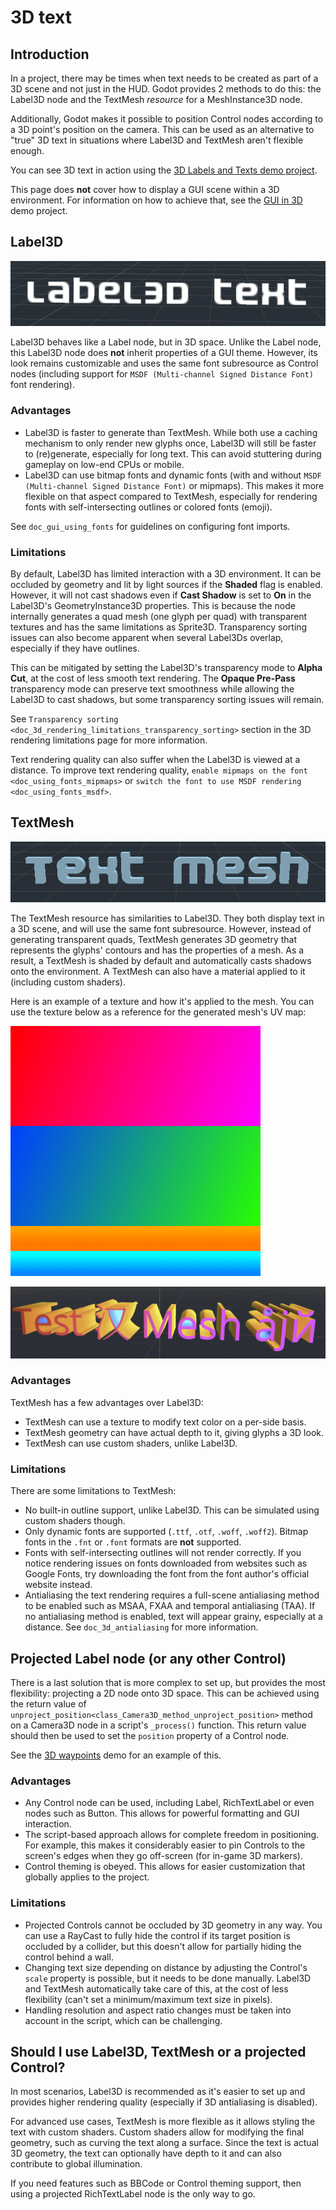 # 3D text

## Introduction

In a project, there may be times when text needs to be created as part
of a 3D scene and not just in the HUD. Godot provides 2 methods to do
this: the Label3D node and the TextMesh *resource* for a MeshInstance3D
node.

Additionally, Godot makes it possible to position Control nodes
according to a 3D point's position on the camera. This can be used as an
alternative to "true" 3D text in situations where Label3D and TextMesh
aren't flexible enough.

You can see 3D text in action using the [3D Labels and Texts demo
project](https://github.com/godotengine/godot-demo-projects/tree/master/3d/labels_and_texts).

This page does **not** cover how to display a GUI scene within a 3D
environment. For information on how to achieve that, see the [GUI in
3D](https://github.com/godotengine/godot-demo-projects/tree/master/viewport/gui_in_3d)
demo project.

## Label3D

![image](img/label_3d.png)

Label3D behaves like a Label node, but in 3D space. Unlike the Label
node, this Label3D node does **not** inherit properties of a GUI theme.
However, its look remains customizable and uses the same font
subresource as Control nodes (including support for
`MSDF (Multi-channel Signed Distance Font)` font rendering).

### Advantages

-   Label3D is faster to generate than TextMesh. While both use a
    caching mechanism to only render new glyphs once, Label3D will still
    be faster to (re)generate, especially for long text. This can avoid
    stuttering during gameplay on low-end CPUs or mobile.
-   Label3D can use bitmap fonts and dynamic fonts (with and without
    `MSDF (Multi-channel Signed Distance Font)` or mipmaps). This makes
    it more flexible on that aspect compared to TextMesh, especially for
    rendering fonts with self-intersecting outlines or colored fonts
    (emoji).

See `doc_gui_using_fonts` for guidelines on configuring font imports.

### Limitations

By default, Label3D has limited interaction with a 3D environment. It
can be occluded by geometry and lit by light sources if the **Shaded**
flag is enabled. However, it will not cast shadows even if **Cast
Shadow** is set to **On** in the Label3D's GeometryInstance3D
properties. This is because the node internally generates a quad mesh
(one glyph per quad) with transparent textures and has the same
limitations as Sprite3D. Transparency sorting issues can also become
apparent when several Label3Ds overlap, especially if they have
outlines.

This can be mitigated by setting the Label3D's transparency mode to
**Alpha Cut**, at the cost of less smooth text rendering. The **Opaque
Pre-Pass** transparency mode can preserve text smoothness while allowing
the Label3D to cast shadows, but some transparency sorting issues will
remain.

See
`Transparency sorting <doc_3d_rendering_limitations_transparency_sorting>`
section in the 3D rendering limitations page for more information.

Text rendering quality can also suffer when the Label3D is viewed at a
distance. To improve text rendering quality,
`enable mipmaps on the font <doc_using_fonts_mipmaps>` or
`switch the font to use MSDF rendering <doc_using_fonts_msdf>`.

## TextMesh

![image](img/text_mesh.png)

The TextMesh resource has similarities to Label3D. They both display
text in a 3D scene, and will use the same font subresource. However,
instead of generating transparent quads, TextMesh generates 3D geometry
that represents the glyphs' contours and has the properties of a mesh.
As a result, a TextMesh is shaded by default and automatically casts
shadows onto the environment. A TextMesh can also have a material
applied to it (including custom shaders).

Here is an example of a texture and how it's applied to the mesh. You
can use the texture below as a reference for the generated mesh's UV
map:

![image](img/text_mesh_texture.png)

![image](img/text_mesh_textured.png)

### Advantages

TextMesh has a few advantages over Label3D:

-   TextMesh can use a texture to modify text color on a per-side basis.
-   TextMesh geometry can have actual depth to it, giving glyphs a 3D
    look.
-   TextMesh can use custom shaders, unlike Label3D.

### Limitations

There are some limitations to TextMesh:

-   No built-in outline support, unlike Label3D. This can be simulated
    using custom shaders though.
-   Only dynamic fonts are supported (`.ttf`, `.otf`, `.woff`,
    `.woff2`). Bitmap fonts in the `.fnt` or `.font` formats are **not**
    supported.
-   Fonts with self-intersecting outlines will not render correctly. If
    you notice rendering issues on fonts downloaded from websites such
    as Google Fonts, try downloading the font from the font author's
    official website instead.
-   Antialiasing the text rendering requires a full-scene antialiasing
    method to be enabled such as MSAA, FXAA and temporal antialiasing
    (TAA). If no antialiasing method is enabled, text will appear
    grainy, especially at a distance. See `doc_3d_antialiasing` for more
    information.

## Projected Label node (or any other Control)

There is a last solution that is more complex to set up, but provides
the most flexibility: projecting a 2D node onto 3D space. This can be
achieved using the return value of
`unproject_position<class_Camera3D_method_unproject_position>` method on
a Camera3D node in a script's `_process()` function. This return value
should then be used to set the `position` property of a Control node.

See the [3D
waypoints](https://github.com/godotengine/godot-demo-projects/tree/master/3d/waypoints)
demo for an example of this.

### Advantages

-   Any Control node can be used, including Label, RichTextLabel or even
    nodes such as Button. This allows for powerful formatting and GUI
    interaction.
-   The script-based approach allows for complete freedom in
    positioning. For example, this makes it considerably easier to pin
    Controls to the screen's edges when they go off-screen (for in-game
    3D markers).
-   Control theming is obeyed. This allows for easier customization that
    globally applies to the project.

### Limitations

-   Projected Controls cannot be occluded by 3D geometry in any way. You
    can use a RayCast to fully hide the control if its target position
    is occluded by a collider, but this doesn't allow for partially
    hiding the control behind a wall.
-   Changing text size depending on distance by adjusting the Control's
    `scale` property is possible, but it needs to be done manually.
    Label3D and TextMesh automatically take care of this, at the cost of
    less flexibility (can't set a minimum/maximum text size in pixels).
-   Handling resolution and aspect ratio changes must be taken into
    account in the script, which can be challenging.

## Should I use Label3D, TextMesh or a projected Control?

In most scenarios, Label3D is recommended as it's easier to set up and
provides higher rendering quality (especially if 3D antialiasing is
disabled).

For advanced use cases, TextMesh is more flexible as it allows styling
the text with custom shaders. Custom shaders allow for modifying the
final geometry, such as curving the text along a surface. Since the text
is actual 3D geometry, the text can optionally have depth to it and can
also contribute to global illumination.

If you need features such as BBCode or Control theming support, then
using a projected RichTextLabel node is the only way to go.
